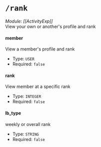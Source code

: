 # `/rank`
*Module: [[ActivityExp]]*<br>
View your own or another's profile and rank
#### member
View a member's profile and rank
- Type: `USER`
- Required: `false`
#### rank
View member at a specific rank
- Type: `INTEGER`
- Required: `false`
#### lb_type
weekly or overall rank
- Type: `STRING`
- Required: `false`